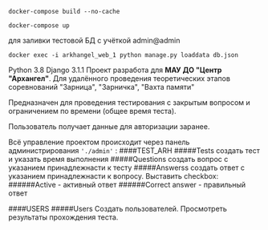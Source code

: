`docker-compose build --no-cache`

`docker-compose up`

для заливки тестовой БД с учёткой admin@admin

`docker exec -i arkhangel_web_1 python manage.py loaddata db.json`






Python 3.8
Django 3.1.1
Проект разработа для **МАУ ДО "Центр "Архангел"**. Для удалённого проведения теоретических этапов соревнований "Зарница", "Зарничка", "Вахта памяти"

Предназначен для проведения тестирования с закрытым вопросом и ограничением по времени (общее время теста).

Пользователь получает данные для авторизации заранее.

Всё управление проектом происходит через панель администрирования `'./admin'` :
####TEST_ARH 
#####Tests 
создать тест и указать время выполнения
#####Questions
создать вопрос с указанием принадлежнасти к тесту
#####Answerss
создать ответ с указанием принадлежнасти к вопросу. Выставить checkbox:
######Active - активный ответ
######Correct answer - правильный ответ


####USERS
#####Users
Создать пользователей. Просмотреть результаты прохождения теста.




